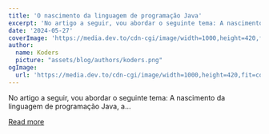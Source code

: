 ```yaml
---
title: 'O nascimento da linguagem de programação Java'
excerpt: 'No artigo a seguir, vou abordar o seguinte tema: A nascimento da linguagem de programação Java, a...'
date: '2024-05-27'
coverImage: 'https://media.dev.to/cdn-cgi/image/width=1000,height=420,fit=cover,gravity=auto,format=auto/https%3A%2F%2Fdev-to-uploads.s3.amazonaws.com%2Fuploads%2Farticles%2F3qgkm2kf18r8ed0h0vf2.png'
author:
  name: Koders
  picture: "assets/blog/authors/koders.png"
ogImage:
  url: 'https://media.dev.to/cdn-cgi/image/width=1000,height=420,fit=cover,gravity=auto,format=auto/https%3A%2F%2Fdev-to-uploads.s3.amazonaws.com%2Fuploads%2Farticles%2F3qgkm2kf18r8ed0h0vf2.png'
---
```


No artigo a seguir, vou abordar o seguinte tema: A nascimento da linguagem de programação Java, a...

[Read more](https://dev.to/ujs74wiop6/o-nascimento-da-linguagem-de-programacao-java-2him)
